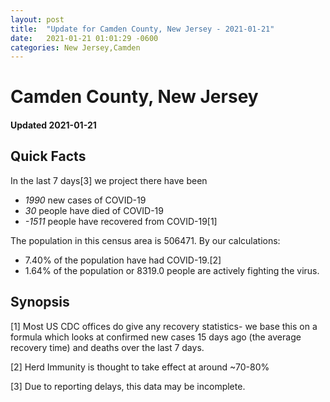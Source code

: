 ```yaml
---
layout: post
title:  "Update for Camden County, New Jersey - 2021-01-21"
date:   2021-01-21 01:01:29 -0600
categories: New Jersey,Camden
---
```


# Camden County, New Jersey
#### Updated 2021-01-21

## Quick Facts

In the last 7 days[3] we project there have been
- *1990* new cases of COVID-19
- *30* people have died of COVID-19
- *-1511* people have recovered from COVID-19[1]

The population in this census area is 506471. By our calculations:
- 7.40% of the population have had COVID-19.[2]
- 1.64% of the population or 8319.0 people are actively fighting the virus.

## Synopsis




[1] Most US CDC offices do give any recovery statistics- we base this on a formula which looks at confirmed new cases
15 days ago (the average recovery time) and deaths over the last 7 days.

[2] Herd Immunity is thought to take effect at around ~70-80%

[3] Due to reporting delays, this data may be incomplete.
 
    